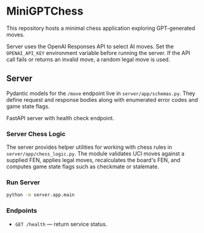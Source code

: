 # MiniGPTChess

This repository hosts a minimal chess application exploring GPT-generated moves.

Server uses the OpenAI Responses API to select AI moves. Set the
`OPENAI_API_KEY` environment variable before running the server. If the
API call fails or returns an invalid move, a random legal move is used.

## Server

Pydantic models for the `/move` endpoint live in `server/app/schemas.py`. They define
request and response bodies along with enumerated error codes and game state flags.

FastAPI server with health check endpoint.

### Server Chess Logic

The server provides helper utilities for working with chess rules in
`server/app/chess_logic.py`. The module validates UCI moves against a
supplied FEN, applies legal moves, recalculates the board's FEN, and
computes game state flags such as checkmate or stalemate.

### Run Server

```bash
python -m server.app.main
```

### Endpoints

- `GET /health` — return service status.
